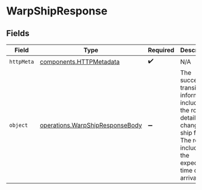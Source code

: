 # WarpShipResponse


## Fields

| Field                                                                                                                                     | Type                                                                                                                                      | Required                                                                                                                                  | Description                                                                                                                               |
| ----------------------------------------------------------------------------------------------------------------------------------------- | ----------------------------------------------------------------------------------------------------------------------------------------- | ----------------------------------------------------------------------------------------------------------------------------------------- | ----------------------------------------------------------------------------------------------------------------------------------------- |
| `httpMeta`                                                                                                                                | [components.HTTPMetadata](../../models/components/httpmetadata.md)                                                                        | :heavy_check_mark:                                                                                                                        | N/A                                                                                                                                       |
| `object`                                                                                                                                  | [operations.WarpShipResponseBody](../../models/operations/warpshipresponsebody.md)                                                        | :heavy_minus_sign:                                                                                                                        | The successful transit information including the route details and changes to ship fuel. The route includes the expected time of arrival. |